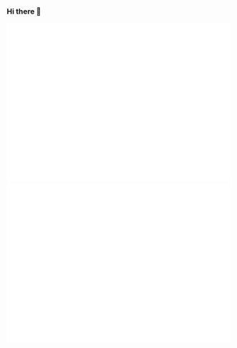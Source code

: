 ### Hi there 👋

<!--
**Ray9090/Ray9090** is a ✨ _special_ ✨ repository because its `README.md` (this file) appears on your GitHub profile.

Here are some ideas to get you started:

- 🔭 I’m currently working on ...
- 🌱 I’m currently learning ...
- 👯 I’m looking to collaborate on ...
- 🤔 I’m looking for help with ...
- 💬 Ask me about ...
- 📫 How to reach me: ...
- 😄 Pronouns: ...
- ⚡ Fun fact: ...
-->


![](https://raw.githubusercontent.com/Ray9090/cf-stats/main/output/light_card.svg#gh-dark-mode-only)
![](https://raw.githubusercontent.com/Ray9090/cf-stats/main/output/light_card.svg)
